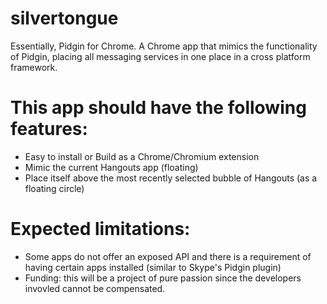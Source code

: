 silvertongue
============

Essentially, Pidgin for Chrome. A Chrome app that mimics the functionality of Pidgin, placing all messaging services in one place in a cross platform framework.

This app should have the following features:
============================================

- Easy to install or Build as a Chrome/Chromium extension
- Mimic the current Hangouts app (floating)
- Place itself above the most recently selected bubble of Hangouts (as a floating circle)

Expected limitations:
=====================
- Some apps do not offer an exposed API and there is a requirement of having certain apps installed (similar to Skype's Pidgin plugin)
- Funding: this will be a project of pure passion since the developers invovled cannot be compensated. 
  
